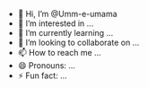 - 👋 Hi, I’m @Umm-e-umama
- 👀 I’m interested in ...
- 🌱 I’m currently learning ...
- 💞️ I’m looking to collaborate on ...
- 📫 How to reach me ...
- 😄 Pronouns: ...
- ⚡ Fun fact: ...

<!---
Umm-e-umama/Umm-e-umama is a ✨ special ✨ repository because its `README.md` (this file) appears on your GitHub profile.
You can click the Preview link to take a look at your changes.
--->

